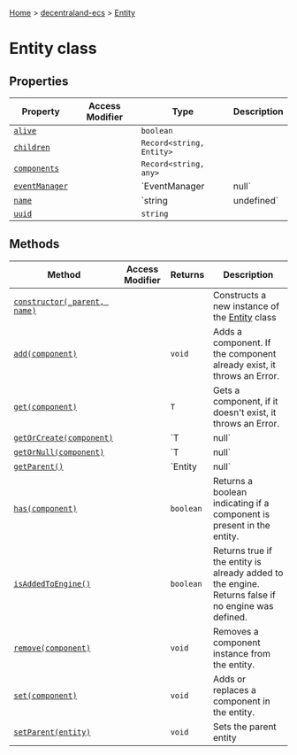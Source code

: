 [Home](./index) &gt; [decentraland-ecs](./decentraland-ecs.md) &gt; [Entity](./decentraland-ecs.entity.md)

# Entity class

## Properties

|  Property | Access Modifier | Type | Description |
|  --- | --- | --- | --- |
|  [`alive`](./decentraland-ecs.entity.alive.md) |  | `boolean` |  |
|  [`children`](./decentraland-ecs.entity.children.md) |  | `Record<string, Entity>` |  |
|  [`components`](./decentraland-ecs.entity.components.md) |  | `Record<string, any>` |  |
|  [`eventManager`](./decentraland-ecs.entity.eventmanager.md) |  | `EventManager | null` |  |
|  [`name`](./decentraland-ecs.entity.name.md) |  | `string | undefined` |  |
|  [`uuid`](./decentraland-ecs.entity.uuid.md) |  | `string` |  |

## Methods

|  Method | Access Modifier | Returns | Description |
|  --- | --- | --- | --- |
|  [`constructor(_parent, name)`](./decentraland-ecs.entity.constructor.md) |  |  | Constructs a new instance of the [Entity](./decentraland-ecs.entity.md) class |
|  [`add(component)`](./decentraland-ecs.entity.add.md) |  | `void` | Adds a component. If the component already exist, it throws an Error. |
|  [`get(component)`](./decentraland-ecs.entity.get.md) |  | `T` | Gets a component, if it doesn't exist, it throws an Error. |
|  [`getOrCreate(component)`](./decentraland-ecs.entity.getorcreate.md) |  | `T | null` | Gets a component, if it doesn't exist, it creates the component and returns it. |
|  [`getOrNull(component)`](./decentraland-ecs.entity.getornull.md) |  | `T | null` | Gets a component, if it doesn't exist, it returns null. |
|  [`getParent()`](./decentraland-ecs.entity.getparent.md) |  | `Entity | null` | Gets the parent entity |
|  [`has(component)`](./decentraland-ecs.entity.has.md) |  | `boolean` | Returns a boolean indicating if a component is present in the entity. |
|  [`isAddedToEngine()`](./decentraland-ecs.entity.isaddedtoengine.md) |  | `boolean` | Returns true if the entity is already added to the engine. Returns false if no engine was defined. |
|  [`remove(component)`](./decentraland-ecs.entity.remove.md) |  | `void` | Removes a component instance from the entity. |
|  [`set(component)`](./decentraland-ecs.entity.set.md) |  | `void` | Adds or replaces a component in the entity. |
|  [`setParent(entity)`](./decentraland-ecs.entity.setparent.md) |  | `void` | Sets the parent entity |

